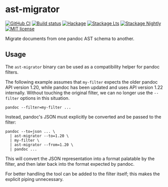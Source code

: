 # ast-migrator

[![GitHub CI][CI badge]](https://github.com/tarleb/ast-migrator/actions)
[![Build status][Travis badge]](https://travis-ci.com/tarleb/ast-migrator)
[![Hackage][Hackage badge]](https://hackage.haskell.org/package/ast-migrator)
[![Stackage Lts][Stackage Lts badge]](http://stackage.org/lts/package/ast-migrator)
[![Stackage Nightly][Stackage Nightly badge]](http://stackage.org/nightly/package/ast-migrator)
[![MIT license][License badge]](LICENSE)

[CI badge]: https://github.com/tarleb/ast-migrator/workflows/CI/badge.svg
[Travis badge]: https://img.shields.io/travis/tarleb/ast-migrator.svg?logo=travis
[Hackage badge]: https://img.shields.io/hackage/v/ast-migrator.svg?logo=haskell
[Stackage Lts badge]: http://stackage.org/package/ast-migrator/badge/lts
[Stackage Nightly badge]: http://stackage.org/package/ast-migrator/badge/nightly
[License badge]: https://img.shields.io/badge/license-MIT-blue.svg

Migrate documents from one pandoc AST schema to another.

## Usage

The `ast-migrator` binary can be used as a compatibility helper for
pandoc filters.

The following example assumes that `my-filter` expects the older
pandoc API version 1.20, while pandoc has been updated and uses API
version 1.22 internally. Without touching the original filter, we
can no longer use the `--filter` options in this situation.

    pandoc --filter=my-filter ...

Instead, pandoc's JSON must explicitly be converted and be passed to
the filter:

    pandoc --to=json ... \
      | ast-migrator --to=1.20 \
      | my-filter \
      | ast-migrator --from=1.20 \
      | pandoc ...

This will convert the JSON representation into a format palatable by
the filter, and then later back into the format expected by pandoc.

For better handling the tool can be added to the filter itself; this
makes the explicit piping unnecessary.
